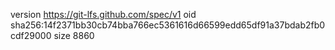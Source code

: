 version https://git-lfs.github.com/spec/v1
oid sha256:14f2371bb30cb74bba766ec5361616d66599edd65df91a37bdab2fb0cdf29000
size 8860
